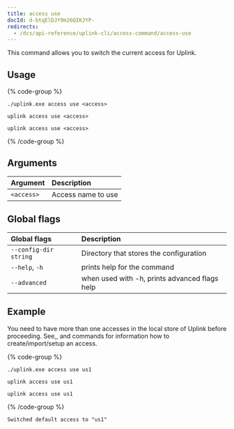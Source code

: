 ```yaml
---
title: access use
docId: d-btqElDJY9m26QIKJYP-
redirects:
  - /dcs/api-reference/uplink-cli/access-command/access-use
---
```


This command allows you to switch the current access for Uplink.

## Usage

{% code-group %}

```windows
./uplink.exe access use <access>
```

```linux
uplink access use <access>
```

```macos
uplink access use <access>
```

{% /code-group %}

## Arguments

| Argument   | Description        |
| :--------- | :----------------- |
| `<access>` | Access name to use |

## Global flags

| Global flags          | Description                                   |
| :-------------------- | :-------------------------------------------- |
| `--config-dir string` | Directory that stores the configuration       |
| `--help`, `-h`        | prints help for the command                   |
| `--advanced`          | when used with -h, prints advanced flags help |

## Example

You need to have more than one accesses in the local store of Uplink before proceeding. See[](docId:x0Ej1E9_xq9xXFaSvyPTT),[](docId:9MIN1usU8WPUY2212Y-_S), and [](docId:OuoKJl9KqbJVQB9Xkdy3g) commands for information how to create/import/setup an access.

{% code-group %}

```windows
./uplink.exe access use us1
```

```linux
uplink access use us1
```

```macos
uplink access use us1
```

{% /code-group %}

```none
Switched default access to "us1"
```
